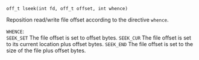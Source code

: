 `off_t lseek(int fd, off_t offset, int whence)`

Reposition read/write file offset according to the directive `whence`.

`WHENCE`:	
	`SEEK_SET`
        The file offset is set to offset bytes.
	`SEEK_CUR`
	    The file offset is set to its current location plus offset bytes.
	`SEEK_END`
        The file offset is set to the size of the file plus offset bytes.